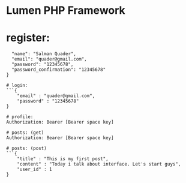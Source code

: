 # Lumen PHP Framework
# register:
```{
  "name": "Salman Quader",
  "email": "quader@gmail.com",
  "password": "12345678",
  "password_confirmation": "12345678"
}

# login:
```{
    "email" : "quader@gmail.com",
    "password" : "12345678"
}

# profile:
Authorization: Bearer [Bearer space key]

# posts: (get)
Authorization: Bearer [Bearer space key]

# posts: (post)
```{
    "title" : "This is my first post",
    "content" : "Today i talk about interface. Let's start guys",
    "user_id" : 1
}